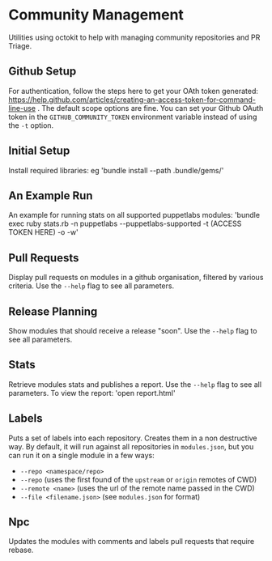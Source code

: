 Community Management
====================

Utilities using octokit to help with managing community repositories and PR Triage.

Github Setup
--------------

For authentication, follow the steps here to get your OAth token generated: https://help.github.com/articles/creating-an-access-token-for-command-line-use . The default scope options are fine.
You can set your Github OAuth token in the `GITHUB_COMMUNITY_TOKEN` environment variable instead of using the `-t` option.

Initial Setup
--------------

Install required libraries: eg
'bundle install --path .bundle/gems/'

An Example Run
---------------

An example for running stats on all supported puppetlabs modules:
'bundle exec ruby stats.rb -n puppetlabs --puppetlabs-supported -t (ACCESS TOKEN HERE) -o -w'

Pull Requests
--------------

Display pull requests on modules in a github organisation, filtered by various
criteria. Use the `--help` flag to see all parameters.

Release Planning
-----------------

Show modules that should receive a release "soon". Use the `--help` flag to see
all parameters.

Stats
------

Retrieve modules stats and publishes a report. Use the `--help` flag to see all parameters.
To view the report:
'open report.html'

Labels
-------

Puts a set of labels into each repository. Creates them in a non destructive way.
By default, it will run against all repositories in `modules.json`, but you can
run it on a single module in a few ways:

* `--repo <namespace/repo>`
* `--repo` (uses the first found of the `upstream` or `origin` remotes of CWD)
* `--remote <name>` (uses the url of the remote name passed in the CWD)
* `--file <filename.json>` (see `modules.json` for format)

Npc
----

Updates the modules with comments and labels pull requests that require rebase.
